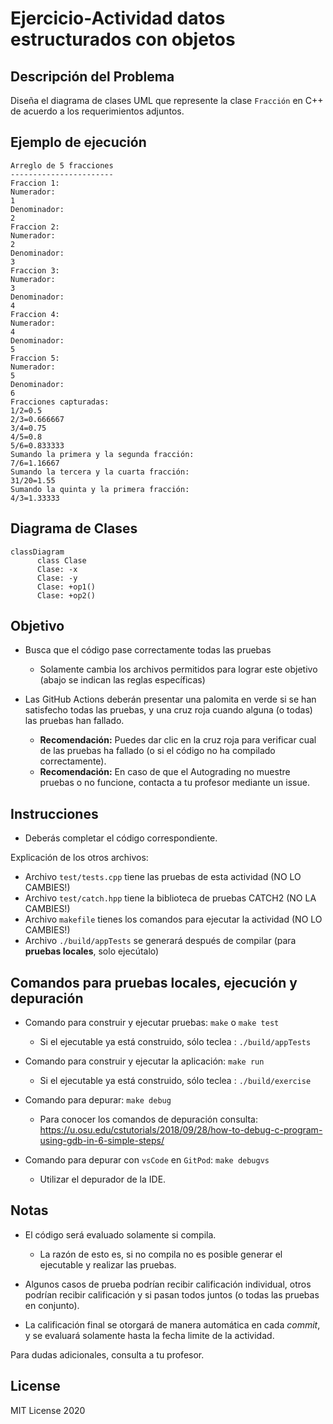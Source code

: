 # Ejercicio-Actividad datos estructurados con objetos

## Descripción del Problema

Diseña el diagrama de clases UML que represente la clase ```Fracción``` en C++ de acuerdo a los requerimientos adjuntos.

## Ejemplo de ejecución

```
Arreglo de 5 fracciones
-----------------------
Fraccion 1:
Numerador:
1
Denominador:
2
Fraccion 2:
Numerador:
2
Denominador:
3
Fraccion 3:
Numerador:
3
Denominador:
4
Fraccion 4:
Numerador:
4
Denominador:
5
Fraccion 5:
Numerador:
5
Denominador:
6
Fracciones capturadas:
1/2=0.5
2/3=0.666667
3/4=0.75
4/5=0.8
5/6=0.833333
Sumando la primera y la segunda fracción:
7/6=1.16667
Sumando la tercera y la cuarta fracción:
31/20=1.55
Sumando la quinta y la primera fracción:
4/3=1.33333
```

## Diagrama de Clases

```mermaid
classDiagram
      class Clase
      Clase: -x
      Clase: -y
      Clase: +op1()
      Clase: +op2()
```

## Objetivo

- Busca que el código pase correctamente todas las pruebas
   * Solamente cambia los archivos permitidos para lograr este objetivo (abajo se indican las reglas específicas)
   
- Las GitHub Actions deberán presentar una palomita en verde si se han satisfecho todas las pruebas, y una cruz roja cuando alguna (o todas) las pruebas han fallado.
   * **Recomendación:** Puedes dar clic en la cruz roja para verificar cual de las pruebas ha fallado (o si el código no ha compilado correctamente).
   * **Recomendación:** En caso de que el Autograding no muestre pruebas o no funcione, contacta a tu profesor mediante un issue.

## Instrucciones

- Deberás completar el código correspondiente.

Explicación de los otros archivos:

- Archivo `test/tests.cpp` tiene las pruebas de esta actividad (NO LO CAMBIES!)
- Archivo `test/catch.hpp` tiene la biblioteca de pruebas  CATCH2 (NO LA CAMBIES!)
- Archivo `makefile` tienes los comandos para ejecutar la actividad (NO LO CAMBIES!)
- Archivo  `./build/appTests` se generará después de compilar (para **pruebas locales**, solo ejecútalo)

## Comandos para pruebas locales, ejecución y depuración

- Comando para construir y ejecutar pruebas: `make` o `make test`
    * Si el ejecutable ya está construido, sólo teclea : `./build/appTests`

- Comando para construir y ejecutar la aplicación: `make run` 
    * Si el ejecutable ya está construido, sólo teclea : `./build/exercise`

- Comando para depurar: `make debug`
    * Para conocer los comandos de depuración consulta:
     https://u.osu.edu/cstutorials/2018/09/28/how-to-debug-c-program-using-gdb-in-6-simple-steps/
     
- Comando para depurar con `vsCode` en `GitPod`: `make debugvs` 
    * Utilizar el depurador de la IDE.     

## Notas

- El código será evaluado solamente si compila.
   * La razón de esto es, si no compila no es posible generar el ejecutable y realizar las pruebas.

- Algunos casos de prueba podrían recibir calificación individual, otros podrían recibir calificación y si pasan todos juntos (o todas las pruebas en conjunto).

- La calificación final se otorgará de manera automática en cada *commit*, y se evaluará solamente hasta la fecha limite de la actividad.

Para dudas adicionales, consulta a tu profesor.

## License

MIT License 2020

